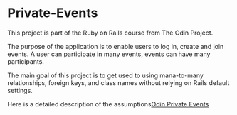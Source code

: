 # Private-Events

<p>This project is part of the Ruby on Rails course from The Odin Project.</p>
<p>The purpose of the application is to enable users to log in, create and join events. A user can participate in many events, events can have many participants.</p>
<p>The main goal of this project is to get used to using mana-to-many relationships, foreign keys, and class names without relying on Rails default settings.</p>
<p>Here is a detailed description of the assumptions<a href="https://www.theodinproject.com/lessons/ruby-on-rails-private-events#introduction">Odin Private Events</a></p>
